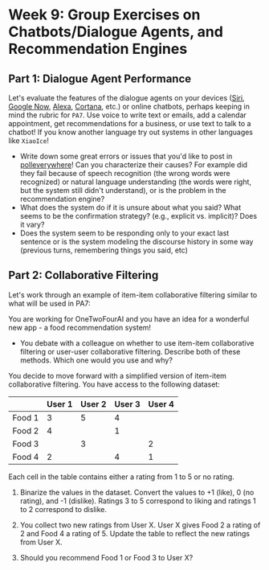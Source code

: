 # Week 9: Group Exercises on Chatbots/Dialogue Agents, and Recommendation Engines

## Part 1: Dialogue Agent Performance

Let's evaluate the features of the dialogue agents on your devices ([Siri](https://support.apple.com/guide/iphone/use-siri-iph83aad8922/ios), [Google Now](https://assistant.google.com/), [Alexa](https://alexa.amazon.com/), [Cortana](https://www.microsoft.com/en-us/cortana), etc.) or online chatbots, perhaps keeping in mind the rubric for `PA7`. 
Use voice to write text or emails, add a calendar appointment, get recommendations for a business, or use text to talk to a chatbot! If you know another language try out systems in other languages like `XiaoIce`! 

* Write down some great errors or issues that you'd like to post in [polleverywhere](https://pollev.com/danjurafsky451)! 
  Can you characterize their causes? 
  For example did they fail because of speech recognition (the wrong words were recognized) or natural language understanding (the words were right, but the system still didn't understand), or is the problem in the recommendation engine? 
* What does the system do if it is unsure about what you said? What seems to be the confirmation strategy? (e.g., explicit vs. implicit)? 
  Does it vary?
* Does the system seem to be responding only to your exact last sentence or is the system modeling the discourse history in some way (previous turns, remembering things you said, etc)

## Part 2: Collaborative Filtering

Let's work through an example of item-item collaborative filtering similar to what will be used in PA7:

You are working for OneTwoFourAI and you have an idea for a wonderful new app - a food recommendation system! 

* You debate with a colleague on whether to use item-item collaborative filtering or user-user collaborative filtering. Describe both of these methods. Which one would you use and why?

You decide to move forward with a simplified version of item-item collaborative filtering. You have access to the following dataset: 


|        | User 1 | User 2 | User 3 | User 4 |
|--------|--------|--------|--------|--------|
| Food 1 | 3      | 5      | 4      |        |
| Food 2 | 4      |        | 1      |        |
| Food 3 |        | 3      |        | 2      |
| Food 4 | 2      |        | 4      | 1      |

Each cell in the table contains either a rating from 1 to 5 or no rating. 


1. Binarize the values in the dataset. Convert the values to +1 (like), 0 (no rating), and -1 (dislike). Ratings 3 to 5 correspond to liking and ratings 1 to 2 correspond to dislike. 

2. You collect two new ratings from User X. User X gives Food 2 a rating of 2 and Food 4 a rating of 5. Update the table to reflect the new ratings from User X. 

3. Should you recommend Food 1 or Food 3 to User X?

